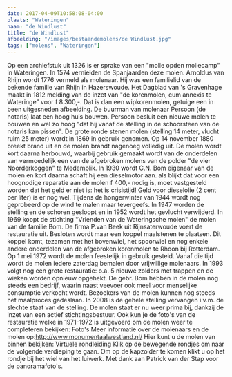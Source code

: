 ```yaml
---
date: 2017-04-09T10:58:08-04:00
plaats: "Wateringen"
naam: "de Windlust"
title: "de Windlust"
afbeelding: "/images/bestaandemolens/de Windlust.jpg"
tags: ["molens", "Wateringen"]
---
```


Op een archiefstuk uit 1326 is er sprake van een "molle opden mollecamp"
in Wateringen. In 1574 vernielden de Spanjaarden deze molen. Arnoldus
van Rhijn wordt 1776 vermeld als molenaar. Hij was een familielid van de
bekende familie van Rhijn in Hazerswoude. Het Dagblad van 's Gravenhage
maakt in 1812 melding van de inzet van "de korenmolen, cum annexis te
Wateringe" voor f 8.300,-. Dat is dan een wipkorenmolen, getuige een in
been uitgesneden afbeelding. De buurman van molenaar Persoon (de
notaris) laat een hoog huis bouwen. Persoon besluit een nieuwe molen te
bouwen en wel zo hoog "dat hij vanaf de stelling in de schoorsteen van
de notaris kan pissen". De grote ronde stenen molen (stelling 14 meter,
vlucht ruim 25 meter) wordt in 1869 in gebruik genomen. Op 14 november
1880 breekt brand uit en de molen brandt nagenoeg volledig uit. De molen
wordt kort daarna herbouwd, waarbij gebruik gemaakt wordt van de
onderdelen van vermoedelijk een van de afgebroken molens van de polder
"de vier Noorderkoggen" te Medemblik. In 1930 wordt C.N. Bom eigenaar
van de molen en kort daarna schaft hij een dieselmotor aan. als blijkt
dat voor een hoognodige reparatie aan de molen f 400,- nodig is, moet
vastgesteld worden dat het geld er niet is: het is crisistijd! Geld voor
dieselolie (2 cent per liter) is er nog wel. Tijdens de hongerwinter van
1944 wordt nog geprobeerd op de wind te malen maar tevergeefs. In 1947
worden de stelling en de schoren gesloopt en in 1952 wordt het gevlucht
verwijderd. In 1969 koopt de stichting "Vrienden van de Wateringsche
molen" de molen van de familie Bom. De firma P.van Beek uit
Rijnsaterwoude voert de restauratie uit. Besloten wordt maar een koppel
maalstenen te plaatsen.  Dit koppel komt, tezamen met het bovenwiel, het
spoorwiel en nog enkele andere onderdelen van de afgebroken korenmolen
te Rhoon bij Rotterdam. Op 1 mei 1972 wordt de molen feestelijk in
gebruik gesteld. Vanaf die tijd wordt de molen iedere zaterdag bemalen
door vrijwillige molenaars. In 1993 volgt nog een grote restauratie:
o.a. 5 nieuwe zolders met trappen en de wieken worden opnieuw opgehekt.
De gebr. Bom hebben in de molen nog steeds een bedrijf, waarin naast
veevoer ook meel voor menselijke consumptie verkocht wordt. Bezoekers
van de molen kunnen nog steeds het maalproces gadeslaan. In 2008 is de
gehele stelling vervangen i.v.m. de slechte staat van de stelling. De
molen staat er nu weer prima bij, dankzij de inzet van een actief
stichtingsbestuur. Ook kun je de foto's van de restauratie welke in
1971-1972 is uitgevoerd om de molen weer te completeren bekijken: 
Foto's Meer informatie over de molenaars en de molen
op:http://www.monumentaalwestland.nl/ Hier kunt u de molen van binnen
bekijken:  Virtuele rondleiding Klik op de bewegende rondjes om naar de
volgende verdieping te gaan. Om op de kapzolder te komen klikt u op het
rondje bij het wiel van het luiwerk. Met dank aan Patrick van der Stap
voor de panoramafoto's.